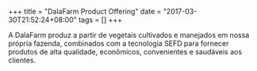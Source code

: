 +++
title = "DalaFarm Product Offering"
date = "2017-03-30T21:52:24+08:00"
tags = []
+++

A DalaFarm produz a partir de vegetais cultivados e manejados em nossa própria fazenda, combinados com a tecnologia SEFD para fornecer produtos de alta qualidade, econômicos, convenientes e saudáveis aos clientes.
